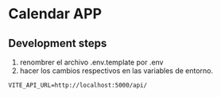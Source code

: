 # Calendar APP

## Development steps

1. renombrer el archivo .env.template por .env
2. hacer los cambios respectivos en las variables de entorno.

```
VITE_API_URL=http://localhost:5000/api/
```
